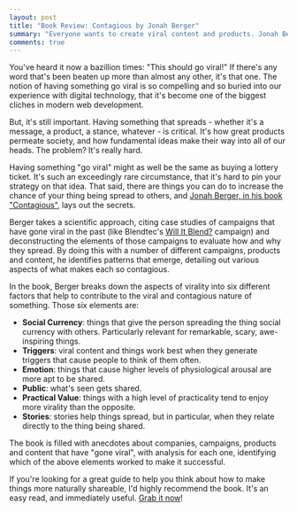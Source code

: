 ```yaml
---
layout: post
title: "Book Review: Contagious by Jonah Berger"
summary: "Everyone wants to create viral content and products. Jonah Berger lays out the science of viral in this great book."
comments: true
---
```


You've heard it now a bazillion times: "This should go viral!" If there's any word that's been beaten up more than almost any other, it's that one. The notion of having something go viral is so compelling and so buried into our experience with digital technology, that it's become one of the biggest cliches in modern web development.

But, it's still important. Having something that spreads - whether it's a message, a product, a stance, whatever - is critical. It's how great products permeate society, and how fundamental ideas make their way into all of our heads. The problem? It's really hard.

Having something "go viral" might as well be the same as buying a lottery ticket. It's such an exceedingly rare circumstance, that it's hard to pin your strategy on that idea. That said, there are things you can do to increase the chance of your thing being spread to others, and [Jonah Berger, in his book "Contagious"](http://amzn.to/1KpKDdh), lays out the secrets.

Berger takes a scientific approach, citing case studies of campaigns that have gone viral in the past (like Blendtec's [Will It Blend?](http://www.willitblend.com/) campaign) and deconstructing the elements of those campaigns to evaluate how and why they spread. By doing this with a number of different campaigns, products and content, he identifies patterns that emerge, detailing out various aspects of what makes each so contagious.

In the book, Berger breaks down the aspects of virality into six different factors that help to contribute to the viral and contagious nature of something. Those six elements are:

- **Social Currency**: things that give the person spreading the thing social currency with others. Particularly relevant for remarkable, scary, awe-inspiring things.
- **Triggers**: viral content and things work best when they generate triggers that cause people to think of them often.
- **Emotion**: things that cause higher levels of physiological arousal are more apt to be shared.
- **Public**: what's seen gets shared.
- **Practical Value**: things with a high level of practicality tend to enjoy more virality than the opposite.
- **Stories**: stories help things spread, but in particular, when they relate directly to the thing being shared.

The book is filled with anecdotes about companies, campaigns, products and content that have "gone viral", with analysis for each one, identifying which of the above elements worked to make it successful.

If you're looking for a great guide to help you think about how to make things more naturally shareable, I'd highly recommend the book. It's an easy read, and immediately useful. [Grab it now](http://amzn.to/1KpKDdh)!
